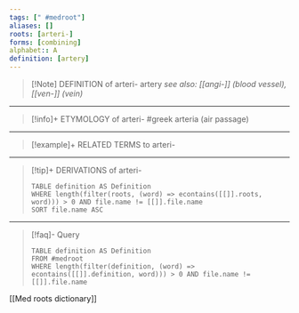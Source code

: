```yaml
---
tags: [" #medroot"]
aliases: []
roots: [arteri-]
forms: [combining]
alphabet:: A
definition: [artery]
---
```

>[!Note] DEFINITION of arteri-
>artery
>*see also: [[angi-]] (blood vessel), [[ven-]] (vein)*
_____
>[!info]+ ETYMOLOGY of arteri-
>#greek arteria (air passage)
_____
>[!example]+ RELATED TERMS to arteri-
>
_____
>[!tip]+ DERIVATIONS of arteri-
>```dataview
>TABLE definition AS Definition 
>WHERE length(filter(roots, (word) => econtains([[]].roots, word))) > 0 AND file.name != [[]].file.name
>SORT file.name ASC
>```
_____
>[!faq]- Query
>```dataview
>TABLE definition AS Definition
>FROM #medroot
>WHERE length(filter(definition, (word) => econtains([[]].definition, word))) > 0 AND file.name != [[]].file.name
>```

[[Med roots dictionary]]
